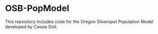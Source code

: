 # OSB-PopModel

This repository includes code for the Oregon Silverspot Population Model developed by Cassie Doll. 
